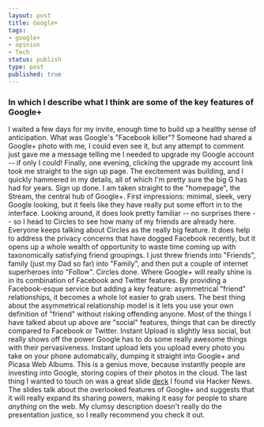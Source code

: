 ```yaml
---
layout: post
title: Google+
tags: 
- google+
- opinion
- Tech
status: publish
type: post
published: true
---
```


### In which I describe what I think are some of the key features of Google+ 

I waited a few days for my invite, enough time to build up a healthy sense of anticipation. What was Google's "Facebook killer"? Someone had shared a Google+ photo with me, I could even see it, but any attempt to comment just gave me a message telling me I needed to upgrade my Google account -- if only I could! Finally, one evening, clicking the upgrade my account link took me straight to the sign up page. The excitement was building, and I quickly hammered in my details, all of which I'm pretty sure the big G has had for years. Sign up done. I am taken straight to the "homepage", the Stream, the central hub of Google+. First impressions: minimal, sleek, very Google looking, but it feels like they have really put some effort in to the interface. Looking around, it does look pretty familiar -- no surprises there -- so I head to Circles to see how many of my friends are already here. Everyone keeps talking about Circles as the really big feature. It does help to address the privacy concerns that have dogged Facebook recently, but it opens up a whole wealth of opportunity to waste time coming up with taxonomically satisfying friend groupings. I just threw friends into "Friends", family (just my Dad so far) into "Family", and then put a couple of internet superheroes into "Follow". Circles done. Where Google+ will really shine is in its combination of Facebook and Twitter features. By providing a Facebook-esque service but adding a key feature: asymmetrical "friend" relationships, it becomes a whole lot easier to grab users. The best thing about the asymmetrical relationship model is it lets you use your own definition of "friend" without risking offending anyone. Most of the things I have talked about up above are "social" features, things that can be directly compared to Facebook or Twitter. Instant Upload is slightly less social, but really shows off the power Google has to do some really awesome things with their pervasiveness. Instant upload lets you upload every photo you take on your phone automatically, dumping it straight into Google+ and Picasa Web Albums. This is a genius move, because instantly people are investing into Google, storing copies of their photos in the cloud. The last thing I wanted to touch on was a great slide [deck][1] I found via Hacker News. The slides talk about the overlooked features of Google+ and suggests that it will really expand its sharing powers, making it easy for people to share *anything* on the web. My clumsy description doesn't really do the presentation justice, so I really recommend you check it out.

 [1]: http://www.hackerne.ws/item?id=2761989
